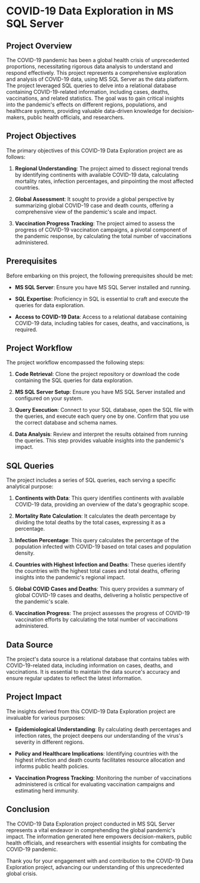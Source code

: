 # COVID-19 Data Exploration in MS SQL Server

## Project Overview

The COVID-19 pandemic has been a global health crisis of unprecedented proportions, necessitating rigorous data analysis to understand and respond effectively. This project represents a comprehensive exploration and analysis of COVID-19 data, using MS SQL Server as the data platform. The project leveraged SQL queries to delve into a relational database containing COVID-19-related information, including cases, deaths, vaccinations, and related statistics. The goal was to gain critical insights into the pandemic's effects on different regions, populations, and healthcare systems, providing valuable data-driven knowledge for decision-makers, public health officials, and researchers.

## Project Objectives

The primary objectives of this COVID-19 Data Exploration project are as follows:

1. **Regional Understanding**: The project aimed to dissect regional trends by identifying continents with available COVID-19 data, calculating mortality rates, infection percentages, and pinpointing the most affected countries.

2. **Global Assessment**: It sought to provide a global perspective by summarizing global COVID-19 case and death counts, offering a comprehensive view of the pandemic's scale and impact.

3. **Vaccination Progress Tracking**: The project aimed to assess the progress of COVID-19 vaccination campaigns, a pivotal component of the pandemic response, by calculating the total number of vaccinations administered.

## Prerequisites

Before embarking on this project, the following prerequisites should be met:

- **MS SQL Server**: Ensure you have MS SQL Server installed and running.

- **SQL Expertise**: Proficiency in SQL is essential to craft and execute the queries for data exploration.

- **Access to COVID-19 Data**: Access to a relational database containing COVID-19 data, including tables for cases, deaths, and vaccinations, is required.

## Project Workflow

The project workflow encompassed the following steps:

1. **Code Retrieval**: Clone the project repository or download the code containing the SQL queries for data exploration.

2. **MS SQL Server Setup**: Ensure you have MS SQL Server installed and configured on your system.

3. **Query Execution**: Connect to your SQL database, open the SQL file with the queries, and execute each query one by one. Confirm that you use the correct database and schema names.

4. **Data Analysis**: Review and interpret the results obtained from running the queries. This step provides valuable insights into the pandemic's impact.

## SQL Queries

The project includes a series of SQL queries, each serving a specific analytical purpose:

1. **Continents with Data**: This query identifies continents with available COVID-19 data, providing an overview of the data's geographic scope.

2. **Mortality Rate Calculation**: It calculates the death percentage by dividing the total deaths by the total cases, expressing it as a percentage.

3. **Infection Percentage**: This query calculates the percentage of the population infected with COVID-19 based on total cases and population density.

4. **Countries with Highest Infection and Deaths**: These queries identify the countries with the highest total cases and total deaths, offering insights into the pandemic's regional impact.

5. **Global COVID Cases and Deaths**: This query provides a summary of global COVID-19 cases and deaths, delivering a holistic perspective of the pandemic's scale.

6. **Vaccination Progress**: The project assesses the progress of COVID-19 vaccination efforts by calculating the total number of vaccinations administered.

## Data Source

The project's data source is a relational database that contains tables with COVID-19-related data, including information on cases, deaths, and vaccinations. It is essential to maintain the data source's accuracy and ensure regular updates to reflect the latest information.

## Project Impact

The insights derived from this COVID-19 Data Exploration project are invaluable for various purposes:

- **Epidemiological Understanding**: By calculating death percentages and infection rates, the project deepens our understanding of the virus's severity in different regions.

- **Policy and Healthcare Implications**: Identifying countries with the highest infection and death counts facilitates resource allocation and informs public health policies.

- **Vaccination Progress Tracking**: Monitoring the number of vaccinations administered is critical for evaluating vaccination campaigns and estimating herd immunity.

## Conclusion

The COVID-19 Data Exploration project conducted in MS SQL Server represents a vital endeavor in comprehending the global pandemic's impact. The information generated here empowers decision-makers, public health officials, and researchers with essential insights for combating the COVID-19 pandemic.


Thank you for your engagement with and contribution to the COVID-19 Data Exploration project, advancing our understanding of this unprecedented global crisis.
